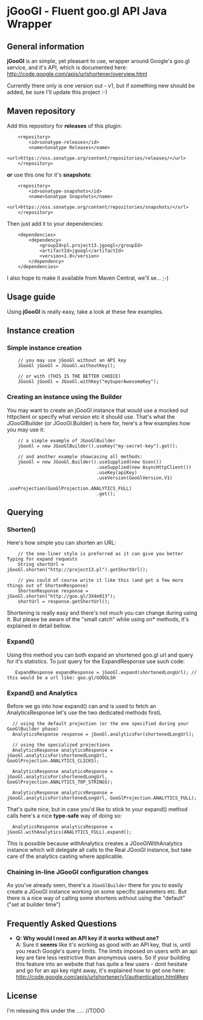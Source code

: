 jGooGl - Fluent goo.gl API Java Wrapper
=======================================

General information
-------------------
**jGooGl** is an simple, yet pleasant to use, wrapper around Google's goo.gl service, and it's API,
which is documented here: http://code.google.com/apis/urlshortener/overview.html

Currently there only is one version out - v1, but if something new should be added, be sure I'll update this project :-)

Maven repository
----------------
Add this repository for **releases** of this plugin:

        <repository>
            <id>sonatype-releases</id>
            <name>Sonatype Releases</name>
            <url>https://oss.sonatype.org/content/repositories/releases/</url>
        </repository>

**or** use this one for it's **snapshots**:

        <repository>
            <id>sonatype-snapshots</id>
            <name>Sonatype Snapshots</name>
            <url>https://oss.sonatype.org/content/repositories/snapshots/</url>
        </repository>


Then just add it to your dependencies:

        <dependencies>
            <dependency>
                <groupId>pl.project13.jgoogl</groupId>
                <artifactId>jgoogl</artifactId>
                <version>1.0</version>
            </dependency>
        </dependencies>

I also hope to make it available from Maven Central, we'll se... ;-)


Usage guide
-----------
Using **jGooGl** is really easy, take a look at these few examples.

## Instance creation ##
### Simple instance creation ###

        // you may use jGooGl without an API key
        JGooGl jGooGl = JGooGl.withoutKey();

        // or with (THIS IS THE BETTER CHOICE)
        JGooGl jGooGl = JGooGl.withKey("mySuperAwesomeKey");

### Creating an instance using the Builder ###
You may want to create an jGooGl instance that would use a mocked out httpclient or specify what version etc it should use.
That's what the JGooGlBuilder (or JGooGl.Builder) is here for, here's a few examples how you may use it:

        // a simple example of JGooGlBuilder
        jGooGl = new JGooGlBuilder().useKey("my-secret-key").get();

        // and another example showcasing all methods:
        jGooGl = new JGooGl.Builder().useSupplied(new Gson())
                                     .useSupplied(new AsyncHttpClient())
                                     .useKey(apiKey)
                                     .useVersion(GooGlVersion.V1)
                                     .useProjection(GooGlProjection.ANALYTICS_FULL)
                                     .get();
## Querying ##
### Shorten() ###
Here's how simple you can shorten an URL:

        // the one-liner style is preferred as it can give you better Typing for expand requests
        String shortUrl = jGooGl.shorten("http://project13.pl").getShortUrl();

        // you could of course write it like this (and get a few more things out of ShortenResponse)
        ShortenResponse response = jGooGl.shorten("http://goo.gl/3X4m913");
        shortUrl = response.getShortUrl();

Shortening is really easy and there's not much you can change during using it.
But please be aware of the "small catch" while using on* methods, it's explained in detail bellow.

### Expand() ###
Using this method you can both expand an shortened goo.gl url and query for it's statistics.
To just query for the ExpandResponse use such code:

       ExpandResponse expandResponse = jGooGl.expand(shortenedLongUrl); // this would be a url like: goo.gl/GOOGLSH

### Expand() and Analytics ###

Before we go into how expand() can and is used to fetch an AnalyticsResponse let's use the two dedicated methods firstL

      // using the default projection (or the one specified during your GooGlBuilder phase)
      AnalyticsResponse response = jGooGl.analyticsFor(shortenedLongUrl);

      // using the specialized projections
      AnalyticsResponse analyticsResponse = jGooGl.analyticsFor(shortenedLongUrl, GooGlProjection.ANALYTICS_CLICKS);

      AnalyticsResponse analyticsResponse = jGooGl.analyticsFor(shortenedLongUrl, GooGlProjection.ANALYTICS_TOP_STRINGS);

      AnalyticsResponse analyticsResponse = jGooGl.analyticsFor(shortenedLongUrl, GooGlProjection.ANALYTICS_FULL);

That's quite nice, but in case you'd like to stick to your expand() method calls here's a nice **type-safe** way of doing so:

      AnalyticsResponse analyticsResponse = jGooGl.withAnalytics(ANALYTICS_FULL).expand();

This is possible because withAnalytics creates a JGooGlWithAnalytics instance which will delegate all calls to the Real JGooGl instance,
but take care of the analytics casting where applicable.

### Chaining in-line JGooGl configuration changes ###
As you've already seen, there's a `JGooGlBuilder` there for you to easily create a JGooGl instance working on some specific parameters etc.
But there is a nice way of calling some shortens without using the "default" ("set at builder time")

Frequently Asked Questions
--------------------------
- **Q: Why would I need an API key if it works without one? <br/>**
  A: Sure it **seems** like it's working as good with an API key,
  that is, until you reach Google's query limits. The limits imposed on users with an api key
  are fare less restrictive than anonymous users. So if your building this feature into an website
  that has quite a few users - dont hesitate and go for an api key right away, it's explained how to 
  get one here: http://code.google.com/apis/urlshortener/v1/authentication.html#key

License
-------
I'm releasing this under the ..... //TODO
